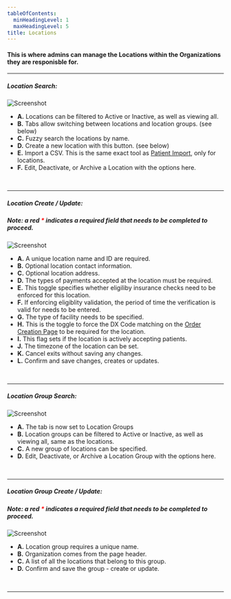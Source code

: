 ```yaml
---
tableOfContents:
  minHeadingLevel: 1
  maxHeadingLevel: 5
title: Locations
---
```


#### This is where admins can manage the Locations within the Organizations they are responisble for.

<hr />

##### Location Search:

![Screenshot](/screenPrints/LocSearch.png)

- **A.** Locations can be filtered to Active or Inactive, as well as viewing all.
- **B.** Tabs allow switching between locations and location groups. (see below)
- **C.** Fuzzy search the locations by name.
- **D.** Create a new location with this button. (see below)
- **E.** Import a CSV.  This is the same exact tool as [Patient Import](/patients/import/), only for locations.
- **F.** Edit, Deactivate, or Archive a Location with the options here.

<br />

<hr />

##### Location Create / Update:
##### Note: a red <b style="color: red;">*</b> indicates a required field that needs to be completed to proceed.

![Screenshot](/screenPrints/LocEdit.png)

- **A.** A unique location name and ID are required.
- **B.** Optional location contact information.
- **C.** Optional location address.
- **D.** The types of payments accepted at the location must be required.
- **E.** This toggle specifies whether eligiliby insurance checks need to be enforced for this location.
- **F.** If enforcing eligiblity validation, the period of time the verification is valid for needs to be entered.
- **G.** The type of facility needs to be specified.
- **H.** This is the toggle to force the DX Code matching on the [Order Creation Page](/orders/add_edit/) to be required for the location.
- **I.** This flag sets if the location is actively accepting patients.
- **J.** The timezone of the location can be set.
- **K.** Cancel exits without saving any changes.
- **L.** Confirm and save changes, creates or updates.

<br />

<hr />

##### Location Group Search:

![Screenshot](/screenPrints/LocGroup1.png)

- **A.** The tab is now set to Location Groups
- **B.** Location groups can be filtered to Active or Inactive, as well as viewing all, same as the locations.
- **C.** A new group of locations can be specified.
- **D.** Edit, Deactivate, or Archive a Location Group with the options here.

<br />

<hr />

##### Location Group Create / Update:
##### Note: a red <b style="color: red;">*</b> indicates a required field that needs to be completed to proceed.

![Screenshot](/screenPrints/LocGroup2.png)

- **A.** Location group requires a unique name.
- **B.** Organization comes from the page header.
- **C.** A list of all the locations that belong to this group.
- **D.** Confirm and save the group - create or update.

<br />

<hr />
